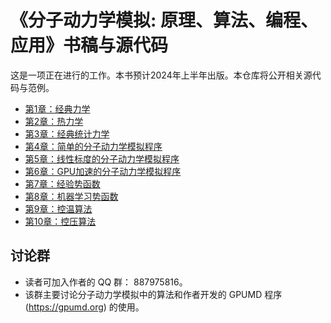 # 《分子动力学模拟: 原理、算法、编程、应用》书稿与源代码

这是一项正在进行的工作。本书预计2024年上半年出版。本仓库将公开相关源代码与范例。

- [第1章：经典力学](chapter-01-classical_mechanics/readme.md)
- [第2章：热力学](chapter-01-thermodynamics/readme.md)
- [第3章：经典统计力学](chapter-01-classical_statistical_mechanics/readme.md)
- [第4章：简单的分子动力学模拟程序](chapter-04-simple_md/readme.md)
- [第5章：线性标度的分子动力学模拟程序](chapter-05-linear_md/readme.md)
- [第6章：GPU加速的分子动力学模拟程序](chapter-06-gpumd/readme.md)
- [第7章：经验势函数](chapter-07-empirical_potentials/readme.md)
- [第8章：机器学习势函数](chapter-08-machine_learned_potentials/readme.md)
- [第9章：控温算法](chapter-09-thermostat/readme.md)
- [第10章：控压算法](chapter-10-barostat/readme.md)

## 讨论群
* 读者可加入作者的 QQ 群： 887975816。
* 该群主要讨论分子动力学模拟中的算法和作者开发的 GPUMD 程序 (https://gpumd.org) 的使用。

